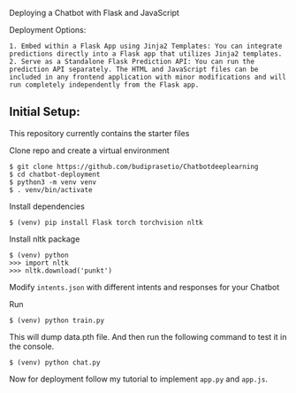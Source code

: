 Deploying a Chatbot with Flask and JavaScript

Deployment Options:

    1. Embed within a Flask App using Jinja2 Templates: You can integrate predictions directly into a Flask app that utilizes Jinja2 templates.
    2. Serve as a Standalone Flask Prediction API: You can run the prediction API separately. The HTML and JavaScript files can be included in any frontend application with minor modifications and will run completely independently from the Flask app.

## Initial Setup:
This repository currently contains the starter files

Clone repo and create a virtual environment
```
$ git clone https://github.com/budiprasetio/Chatbotdeeplearning
$ cd chatbot-deployment
$ python3 -m venv venv
$ . venv/bin/activate
```
Install dependencies
```
$ (venv) pip install Flask torch torchvision nltk
```
Install nltk package
```
$ (venv) python
>>> import nltk
>>> nltk.download('punkt')
```
Modify `intents.json` with different intents and responses for your Chatbot

Run
```
$ (venv) python train.py
```
This will dump data.pth file. And then run
the following command to test it in the console.
```
$ (venv) python chat.py
```

Now for deployment follow my tutorial to implement `app.py` and `app.js`.
